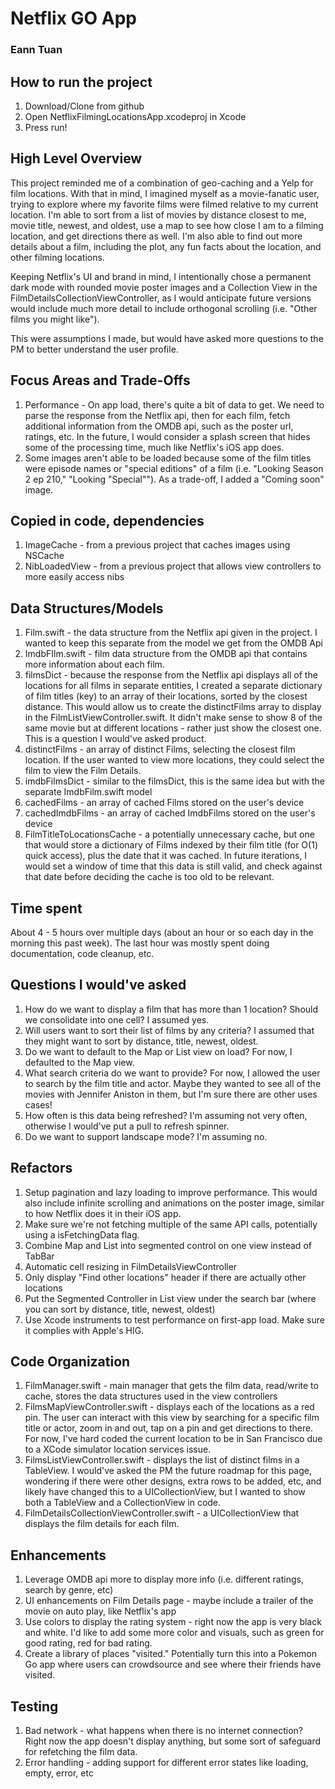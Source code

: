 # Netflix GO App
### Eann Tuan

## How to run the project
1. Download/Clone from github
2. Open NetflixFilmingLocationsApp.xcodeproj in Xcode
3. Press run!

## High Level Overview
This project reminded me of a combination of geo-caching and a Yelp for film locations. With that in mind, I imagined myself as a movie-fanatic user, trying to explore where my favorite films were filmed relative to my current location. I'm able to sort from a list of movies by distance closest to me, movie title, newest, and oldest, use a map to see how close I am to a filming location, and get directions there as well. I'm also able to find out more details about a film, including the plot, any fun facts about the location, and other filming locations.

Keeping Netflix's UI and brand in mind, I intentionally chose a permanent dark mode with rounded movie poster images and a Collection View in the FilmDetailsCollectionViewController, as I would anticipate future versions would include much more detail to include orthogonal scrolling (i.e. "Other films you might like").

This were assumptions I made, but would have asked more questions to the PM to better understand the user profile.

## Focus Areas and Trade-Offs
1. Performance - On app load, there's quite a bit of data to get. We need to parse the response from the Netflix api, then for each film, fetch additional information from the OMDB api, such as the poster url, ratings, etc. In the future, I would consider a splash screen that hides some of the processing time, much like Netflix's iOS app does.
2. Some images aren't able to be loaded because some of the film titles were episode names or "special editions" of a film (i.e. "Looking Season 2 ep 210," "Looking "Special""). As a trade-off, I added a "Coming soon" image.

## Copied in code, dependencies
1. ImageCache - from a previous project that caches images using NSCache
2. NibLoadedView - from a previous project that allows view controllers to more easily access nibs

## Data Structures/Models
1. Film.swift - the data structure from the Netflix api given in the project. I wanted to keep this separate from the model we get from the OMDB Api
2. ImdbFIlm.swift - film data structure from the OMDB api that contains more information about each film.
3. filmsDict - because the response from the Netflix api displays all of the locations for all films in separate entities, I created a separate dictionary of film titles (key) to an array of their locations, sorted by the closest distance. This would allow us to create the distinctFilms array to display in the FilmListViewController.swift. It didn't make sense to show 8 of the same movie but at different locations - rather just show the closest one. This is a question I would've asked product.
4. distinctFilms - an array of distinct Films, selecting the closest film location. If the user wanted to view more locations, they could select the film to view the Film Details.
5. imdbFilmsDict - similar to the filmsDict, this is the same idea but with the separate ImdbFilm.swift model
6. cachedFilms - an array of cached Films stored on the user's device
7. cachedImdbFilms - an array of cached ImdbFilms stored on the user's device
8. FilmTitleToLocationsCache - a potentially unnecessary cache, but one that would store a dictionary of Films indexed by their film title (for O(1) quick access), plus the date that it was cached. In future iterations, I would set a window of time that this data is still valid, and check against that date before deciding the cache is too old to be relevant.


## Time spent
About 4 - 5 hours over multiple days (about an hour or so each day in the morning this past week). The last hour was mostly spent doing documentation, code cleanup, etc.

## Questions I would've asked
1. How do we want to display a film that has more than 1 location? Should we consolidate into one cell? I assumed yes.
2. Will users want to sort their list of films by any criteria? I assumed that they might want to sort by distance, title, newest, oldest.
3. Do we want to default to the Map or List view on load? For now, I defaulted to the Map view.
4. What search criteria do we want to provide? For now, I allowed the user to search by the film title and actor. Maybe they wanted to see all of the movies with Jennifer Aniston in them, but I'm sure there are other uses cases!
5. How often is this data being refreshed? I'm assuming not very often, otherwise I would've put a pull to refresh spinner.
6. Do we want to support landscape mode? I'm assuming no.

## Refactors
1. Setup pagination and lazy loading to improve performance. This would also include infinite scrolling and animations on the poster image, similar to how Netflix does it in their iOS app.
2. Make sure we're not fetching multiple of the same API calls, potentially using a isFetchingData flag.
3. Combine Map and List into segmented control on one view instead of TabBar
4. Automatic cell resizing in FilmDetailsViewController
5. Only display "Find other locations" header if there are actually other locations
6. Put the Segmented Controller in List view under the search bar (where you can sort by distance, title, newest, oldest)
7. Use Xcode instruments to test performance on first-app load. Make sure it complies with Apple's HIG.

## Code Organization
1. FilmManager.swift - main manager that gets the film data, read/write to cache, stores the data structures used in the view controllers
2. FilmsMapViewController.swift - displays each of the locations as a red pin. The user can interact with this view by searching for a specific film title or actor, zoom in and out, tap on a pin and get directions to there. For now, I've hard coded the current location to be in San Francisco due to a XCode simulator location services issue.
3. FilmsListViewController.swift - displays the list of distinct films in a TableView. I would've asked the PM the future roadmap for this page, wondering if there were other designs, extra rows to be added, etc, and likely have changed this to a UICollectionView, but I wanted to show both a TableView and a CollectionView in code.
4. FilmDetailsCollectionViewController.swift - a UICollectionView that displays the film details for each film.

## Enhancements
1. Leverage OMDB api more to display more info (i.e. different ratings, search by genre, etc)
2. UI enhancements on Film Details page - maybe include a trailer of the movie on auto play, like Netflix's app
3. Use colors to display the rating system - right now the app is very black and white. I'd like to add some more color and visuals, such as green for good rating, red for bad rating.
4. Create a library of places "visited." Potentially turn this into a Pokemon Go app where users can crowdsource and see where their friends have visited.

## Testing
1. Bad network - what happens when there is no internet connection? Right now the app doesn't display anything, but some sort of safeguard for refetching the film data.
2. Error handling - adding support for different error states like loading, empty, error, etc
